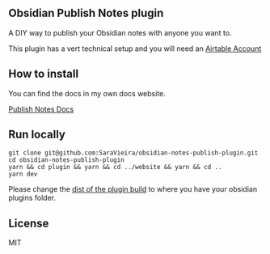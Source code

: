 ## Obsidian Publish Notes plugin

A DIY way to publish your Obsidian notes with anyone you want to.

This plugin has a vert technical setup and you will need an [Airtable Account](https://airtable.com/)

## How to install

You can find the docs in my own docs website.

[Publish Notes Docs](https://notes.iamsaravieira.com/notes/oss-obsidian-share-link-docsmd)

## Run locally

```
git clone git@github.com:SaraVieira/obsidian-notes-publish-plugin.git
cd obsidian-notes-publish-plugin
yarn && cd plugin && yarn && cd ../website && yarn && cd ..
yarn dev
```

Please change the [dist of the plugin build](https://github.com/SaraVieira/obsidian-notes-publish-plugin/blob/0.0.1/plugin/esbuild.config.mjs#L30) to where you have your obsidian plugins folder.

## License

MIT

